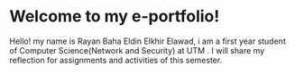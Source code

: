 # Welcome to my e-portfolio!

Hello! my name is Rayan Baha Eldin Elkhir Elawad, i am a first year student of Computer Science(Network and Security) at UTM .
I will share my reflection for assignments and activities of this semester. 
